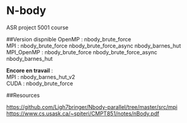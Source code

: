 # N-body
ASR project 5001 course

##Version dispnible
OpenMP : nbody_brute_force  
MPI : nbody_brute_force nbody_brute_force_async nbody_barnes_hut  
MPI_OpenMP : nbody_brute_force nbody_brute_force_async nbody_barnes_hut  

__Encore en travail__ :  
MPI : nbody_barnes_hut_v2  
CUDA : nbody_brute_force  

##Resources

https://github.com/Ligh7bringer/Nbody-parallel/tree/master/src/mpi  
https://www.cs.usask.ca/~spiteri/CMPT851/notes/nBody.pdf  
